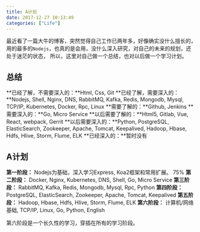 ```yaml
---
title: A计划
date: 2017-12-27 10:13:49
categories: ["Life"]
---
```


最近看了一篇大牛的博客，突然觉得自己工作已两年多，好像确实没什么擅长的，用的最多的`Nodejs`，也真的是会用，没什么深入研究，对自己的未来的规划，还处于迷茫的状态，
所以，这里对自己做一个总结，也对以后做一个学习计划。

<!-- more -->


## 总结

**已经了解，不需要深入的：**Html, Css, Git
**已经了解，需要深入的：**Nodejs, Shell, Nginx, DNS, RabbitMQ, Kafka, Redis, Mongodb, Mysql, TCP/IP, Kubernetes, Docker, Rpc, Linux
**需要了解的：**Github, Jenkins
**需要深入的：**Go, Micro Service
**以后需要了解的：**Html5, Gitlab, Vue, React, webpack, Gerrit
**以后需要深入的：**Python, PostgreSQL, ElasticSearch, Zookeeper, Apache, Tomcat, Keepalived, Hadoop, Hbase, Hdfs, Hlive, Storm, Flume, ELK
**已经深入的：**暂时没有

## A计划

**第一阶段：**
Nodejs为基础，深入学习Express, Koa2框架和常用扩展。 75%
**第二阶段：**
Docker, Nginx, Kubernetes, DNS, Shell, Go, Micro Service
**第三阶段：**
RabbitMQ, Kafka, Redis, Mongodb, Mysql, Rpc, Python
**第四阶段：**
PostgreSQL, ElasticSearch, Zookeeper, Apache, Tomcat, Keepalived
**第五阶段：**
Hadoop, Hbase, Hdfs, Hlive, Storm, Flume, ELK
**第六阶段：**
计算机/网络基础, TCP/IP, Linux, Go, Python, English

第六阶段是一个长久性的学习，穿插在所有的学习阶段。
